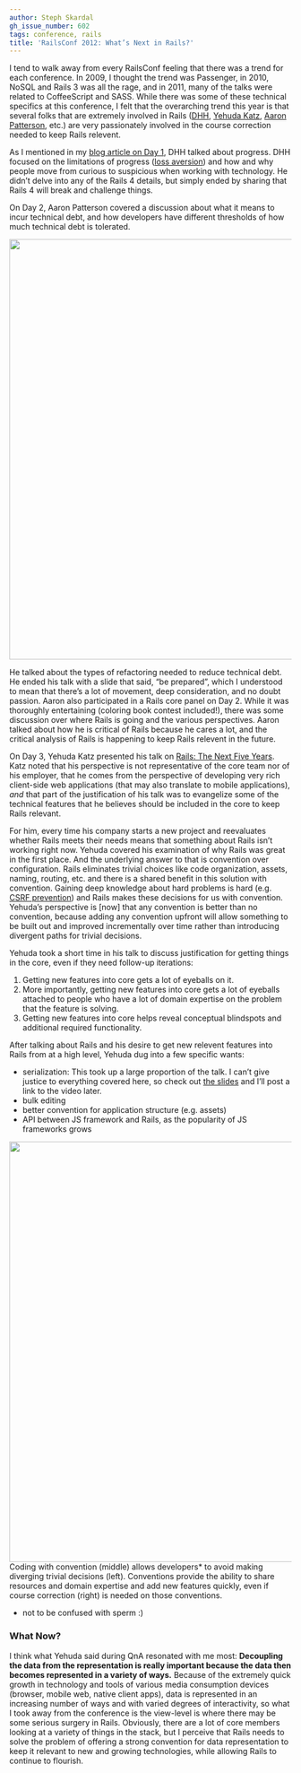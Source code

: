 ```yaml
---
author: Steph Skardal
gh_issue_number: 602
tags: conference, rails
title: 'RailsConf 2012: What’s Next in Rails?'
---
```




I tend to walk away from every RailsConf feeling that there was a trend for each conference. In 2009, I thought the trend was Passenger, in 2010, NoSQL and Rails 3 was all the rage, and in 2011, many of the talks were related to CoffeeScript and SASS. While there was some of these technical specifics at this conference, I felt that the overarching trend this year is that several folks that are extremely involved in Rails ([DHH](https://en.wikipedia.org/wiki/David_Heinemeier_Hansson), [Yehuda Katz](https://yehudakatz.com/), [Aaron Patterson](http://tenderlovemaking.com/), etc.) are very passionately involved in the course correction needed to keep Rails relevent.

As I mentioned in my [blog article on Day 1](/blog/2012/04/23/railsconf-2012-day-one), DHH talked about progress. DHH focused on the limitations of progress ([loss aversion](https://en.wikipedia.org/wiki/Loss_aversion)) and how and why people move from curious to suspicious when working with technology. He didn’t delve into any of the Rails 4 details, but simply ended by sharing that Rails 4 will break and challenge things.

On Day 2, Aaron Patterson covered a discussion about what it means to incur technical debt, and how developers have different thresholds of how much technical debt is tolerated.

<img border="0" src="/blog/2012/04/26/railsconf-2012-whats-next-in-rails/image-0.jpeg" width="750"/>

He talked about the types of refactoring needed to reduce technical debt. He ended his talk with a slide that said, “be prepared”, which I understood to mean that there’s a lot of movement, deep consideration, and no doubt passion. Aaron also participated in a Rails core panel on Day 2. While it was thoroughly entertaining (coloring book contest included!), there was some discussion over where Rails is going and the various perspectives. Aaron talked about how he is critical of Rails because he cares a lot, and the critical analysis of Rails is happening to keep Rails relevent in the future.

On Day 3, Yehuda Katz presented his talk on [Rails: The Next Five Years](https://speakerdeck.com/wycats/rails-the-next-five-years). Katz noted that his perspective is not representative of the core team nor of his employer, that he comes from the perspective of developing very rich client-side web applications (that may also translate to mobile applications), *and* that part of the justification of his talk was to evangelize some of the technical features that he believes should be included in the core to keep Rails relevant.

For him, every time his company starts a new project and reevaluates whether Rails meets their needs means that something about Rails isn’t working right now. Yehuda covered his examination of why Rails was great in the first place. And the underlying answer to that is convention over configuration. Rails eliminates trivial choices like code organization, assets, naming, routing, etc. and there is a shared benefit in this solution with convention. Gaining deep knowledge about hard problems is hard (e.g. [CSRF prevention](https://en.wikipedia.org/wiki/Cross-site_request_forgery)) and Rails makes these decisions for us with convention. Yehuda’s perspective is [now] that any convention is better than no convention, because adding any convention upfront will allow something to be built out and improved incrementally over time rather than introducing divergent paths for trivial decisions.

<sidebar>

Yehuda took a short time in his talk to discuss justification for getting things in the core, even if they need follow-up iterations:

1. Getting new features into core gets a lot of eyeballs on it.
1. More importantly, getting new features into core gets a lot of eyeballs attached to people who 
have a lot of domain expertise on the problem that the feature is solving.
1. Getting new features into core helps reveal conceptual blindspots and additional required functionality.

</sidebar>

After talking about Rails and his desire to get new relevent features into Rails from at a high level,
Yehuda dug into a few specific wants:

- serialization: This took up a large proportion of the talk. I can’t give justice to everything 
covered here, so check out [the slides](https://speakerdeck.com/wycats/rails-the-next-five-years) and I’ll post a link to the video later.
- bulk editing
- better convention for application structure (e.g. assets)
- API between JS framework and Rails, as the popularity of JS frameworks grows

<img border="0" src="/blog/2012/04/26/railsconf-2012-whats-next-in-rails/image-1.jpeg" width="750"/>
Coding with convention (middle) allows developers* to avoid making diverging trivial decisions (left). Conventions provide the ability to share resources and domain expertise and add new features quickly, even if course correction (right) is needed on those conventions.

* not to be confused with sperm :)

### What Now?

I think what Yehuda said during QnA resonated with me most: **Decoupling the data from the representation is really important because the data then becomes represented in a variety of ways.** Because of the extremely quick growth in technology and tools of various media consumption devices (browser, mobile web, native client apps), data is represented in an increasing number of ways and with varied degrees of interactivity, so what I took away from the conference is the view-level is where there may be some serious surgery in Rails. Obviously, there are a lot of core members looking at a variety of things in the stack, but I perceive that Rails needs to solve the problem of offering a strong convention for data representation to keep it relevant to new and growing technologies, while allowing Rails to continue to flourish.


